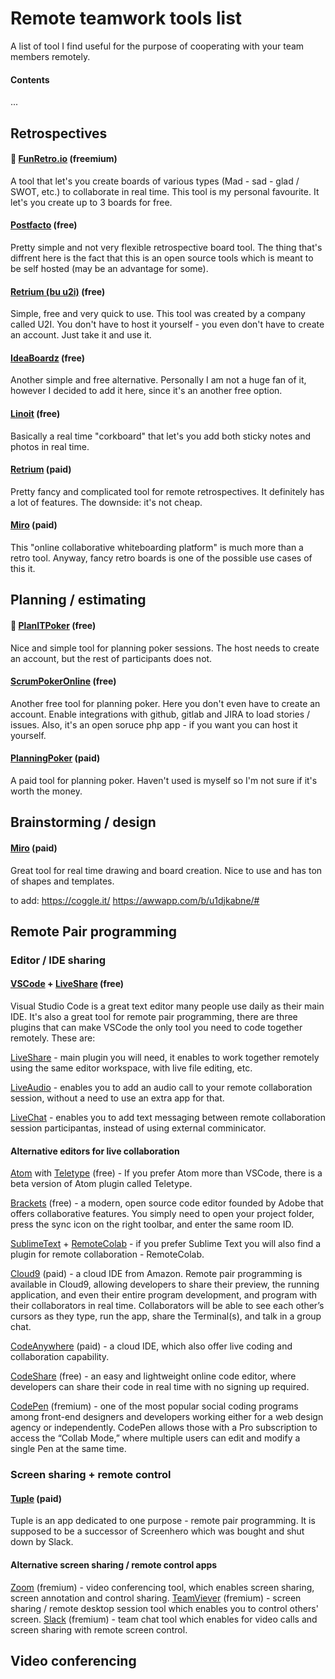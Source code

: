 # Remote teamwork tools list

A list of tool I find useful for the purpose of cooperating with your team members remotely.

#### Contents

...

## Retrospectives

#### 💜 [FunRetro.io](https://funretro.io/) (freemium)

A tool that let's you create boards of various types (Mad - sad - glad / SWOT, etc.) to collaborate in real time. This tool is my personal favourite. It let's you create up to 3 boards for free.


#### [Postfacto](https://github.com/pivotal/postfacto) (free)

Pretty simple and not very flexible retrospective board tool. The thing that's diffrent here is the fact that this is an open source tools which is meant to be self hosted (may be an advantage for some).

#### [Retrium (bu u2i)](https://www.retrium.com/) (free)

Simple, free and very quick to use. This tool was created by a company called U2I. You don't have to host it yourself - you even don't have to create an account. Just take it and use it.

#### [IdeaBoardz](https://ideaboardz.com/) (free)

Another simple and free alternative. Personally I am not a huge fan of it, however I decided to add it here, since it's an another free option.

#### [Linoit](http://linoit.com/) (free)

Basically a real time "corkboard" that let's you add both sticky notes and photos in real time.


#### [Retrium](https://www.retrium.com/) (paid)

Pretty fancy and complicated tool for remote retrospectives. It definitely has a lot of features. The downside: it's not cheap.



#### [Miro](https://miro.com/) (paid)

This "online collaborative whiteboarding platform" is much more than a retro tool. Anyway, fancy retro boards is one of the possible use cases of this it. 

## Planning / estimating

#### 💜 [PlanITPoker](https://www.planitpoker.com/)  (free)

Nice and simple tool for planning poker sessions. The host needs to create an account, but the rest of participants does not.

#### [ScrumPokerOnline](https://scrumpoker.online/) (free)

Another free tool for planning poker. Here you don't even have to create an account. Enable integrations with github, gitlab and JIRA to load stories / issues. Also, it's an open soruce php app - if you want you can host it yourself.

#### [PlanningPoker](https://www.planningpoker.com/) (paid)

A paid tool for planning poker. Haven't used is myself so I'm not sure if it's worth the money.

## Brainstorming / design

#### [Miro](https://miro.com/) (paid)

Great tool for real time drawing and board creation. Nice to use and has ton of shapes and templates.

to add:
https://coggle.it/
https://awwapp.com/b/u1djkabne/#

## Remote Pair programming

### Editor / IDE sharing

#### [VSCode](https://code.visualstudio.com/) + [LiveShare](https://marketplace.visualstudio.com/items?itemName=MS-vsliveshare.vsliveshare) (free)

Visual Studio Code is a great text editor many people use daily as their main IDE. It's also a great tool for remote pair programming, there are three plugins that can make VSCode the only tool you need to code together remotely. These are:

[LiveShare](https://marketplace.visualstudio.com/items?itemName=MS-vsliveshare.vsliveshare) - main plugin you will need, it enables to work together remotely using the same editor workspace, with live file editing, etc.

[LiveAudio](https://marketplace.visualstudio.com/items?itemName=MS-vsliveshare.vsliveshare-audio) - enables you to add an audio call to your remote collaboration session, without a need to use an extra app for that.

[LiveChat](https://marketplace.visualstudio.com/items?itemName=karigari.chat) - enables you to add text messaging between remote collaboration session participantas, instead of using external comminicator.

#### Alternative editors for live collaboration

[Atom](https://atom.io/) with [Teletype](https://teletype.atom.io/) (free) - If you prefer Atom more than VSCode, there is a beta version of Atom plugin called Teletype. 

[Brackets](http://brackets.io/) (free) - a modern, open source code editor founded by Adobe that offers collaborative features. You simply need to open your project folder, press the sync icon on the right toolbar, and enter the same room ID. 

[SublimeText](https://www.sublimetext.com/) + [RemoteColab](https://teamremote.github.io/remote-sublime/) - if you prefer Sublime Text you will also find a plugin for remote collaboration - RemoteColab.

[Cloud9](https://aws.amazon.com/cloud9/) (paid) - a cloud IDE from Amazon.  Remote pair programming is available in Cloud9, allowing developers to share their preview, the running application, and even their entire program development, and program with their collaborators in real time. Collaborators will be able to see each other’s cursors as they type, run the app, share the Terminal(s), and talk in a group chat.

[CodeAnywhere](https://codeanywhere.com/) (paid) - a cloud IDE, which also offer live coding and collaboration capability.  

[CodeShare](https://codeshare.io/) (free) - an easy and lightweight online code editor, where developers can share their code in real time with no signing up required.

[CodePen](https://codepen.io/) (fremium) - one of the most popular social coding programs among front-end designers and developers working either for a web design agency or independently. CodePen allows those with a Pro subscription to access the “Collab Mode,” where multiple users can edit and modify a single Pen at the same time.

### Screen sharing + remote control

#### [Tuple](https://tuple.app/) (paid)

Tuple is an app dedicated to one purpose - remote pair programming. It is supposed to be a successor of Screenhero which was bought and shut down by Slack.

#### Alternative screen sharing / remote control apps
[Zoom](https://zoom.us/) (fremium) - video conferencing tool, which enables screen sharing, screen annotation and control sharing.
[TeamViever](https://www.teamviewer.com/) (fremium) - screen sharing / remote desktop session tool which enables you to control others' screen.
[Slack](https://slack.com/) (fremium) - team chat tool which enables for video calls and screen sharing with remote screen control.


## Video conferencing


